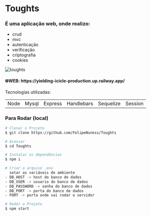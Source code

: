 <h1>Toughts</h1>

### É uma aplicação web, onde realizo:
+ crud
+ mvc
+ autenticação
+ verificação
+ criptografia
+ cookies

![toughts](https://user-images.githubusercontent.com/90154902/209372721-f1271080-154c-4a95-b750-9379e93541e2.PNG)

<h4>🌐WEB: https://yielding-icicle-production.up.railway.app/</h4>

Tecnologias utilizadas:
<table>
<tr>
<td>Node</td>
<td>Mysql</td>
<td>Express</td>
<td>Handlebars</td>
<td>Sequelize</td>
<td>Session</td>
</tr>
</table>

### Para Rodar (local)
```bash
# Clonar o Projeto
$ git clone https://github.com/FelipeNuness/Toughts

# Acessar
$ cd Toughts

# Instalar as dependências
$ npm i

# Criar o arquivo .env
  setar as variáveis de ambiente
- DB_HOST -> host do banco de dados
- DB_USER -> usuario do banco de dados
- DB_PASSWORD -> senha do banco de dados
- DB_PORT -> porta do banco de dados
- PORT -> porta onde vai rodar o servidor

# Rodar o Projeto
$ npm start

```
